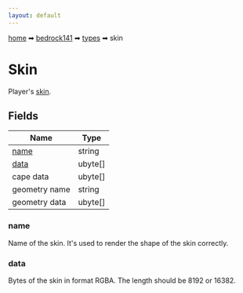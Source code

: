 ```yaml
---
layout: default
---
```


[home](/) ➡ [bedrock141](/protocol/bedrock141) ➡ [types](/protocol/bedrock141/types) ➡ skin

# Skin

Player's [skin](http://minecraft.gamepedia.com/Skin).

## Fields

Name | Type
---|---
[name](#name) | string
[data](#data) | ubyte[]
cape data | ubyte[]
geometry name | string
geometry data | ubyte[]

### name

Name of the skin. It's used to render the shape of the skin correctly.

### data

Bytes of the skin in format RGBA. The length should be 8192 or 16382.

